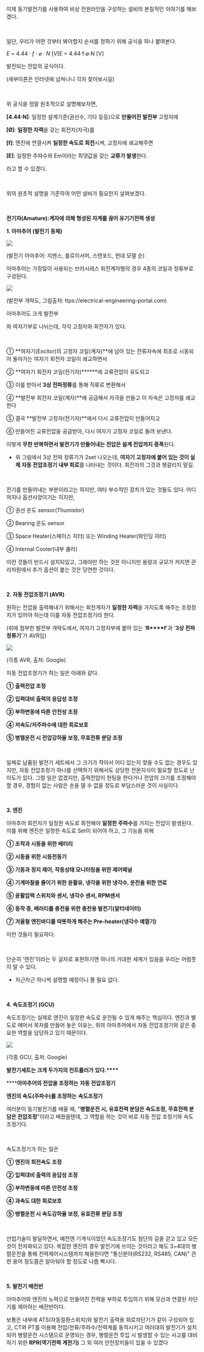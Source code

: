 이제 동기발전기를 사용하여 비상 전원라인을 구성하는 설비의 본질적인 이야기를 해보겠다.

​

일단, 우리가 어떤 것부터 봐야할지 순서를 정하기 위해 공식을 하나 붙여본다.

$E\ =\ 4.44\cdot f\cdot \varnothing \cdot N\ \left[V\right]$E = 4.44·f·∅·N [V]​

발전되는 전압의 공식이다.

(세부이론은 인터넷에 넘쳐나니 각자 찾아보시길)

​

위 공식을 정말 원초적으로 설명해보자면,

**[4.44·N]**: 일정한 설계기준(권선수, 기타 등등)으로 **만들어진 발전부** 고정자에

**[Ø]**: **일정한 자력**을 갖는 회전자(자극)를

**[f]**: 엔진에 연결시켜 **일정한 속도로 회전**시켜, 고정자에 쇄교해주면

**[E]**: 일정한 주파수와 Em이라는 최댓값을 갖는 **교류가 발생**한다.

라고 할 수 있겠다.

​

위의 원초적 설명을 기준하여 어떤 설비가 필요한지 살펴보겠다.

​

**전기자(Amature):계자에 의해 형성된 자계를 끊어 유기기전력 생성**

**1. 아마추어 (발전기 동체)**

![](https://postfiles.pstatic.net/MjAyMjAzMjZfMTEx/MDAxNjQ4MzA0MjA4ODk3.G-i0gkHkea118nePqWnQGMG3HXfl5Lho8uvkD2rvi2sg.SEkXkdO6ty5zkGqxP26pvnF_ysU3h8iD4Ugx96LRmL4g.JPEG.gunpo2021/%EC%95%84%EB%A7%88%EC%B6%94%EC%96%B4.jpg?type=w580)

(발전기 아마추어: 지멘스, 를로이서머, 스탠포드, 현대 모델 순)

아마추어는 가장많이 사용되는 브러시레스 회전계자형의 경우 4종의 코일과 정류부로 구성된다.

![](https://postfiles.pstatic.net/MjAyMjAzMjZfMzYg/MDAxNjQ4MzA0OTUyMTY2.L_YTKJS7zVWt3a1iglJMHCqNsrWjxgikHpt799vEb-Ag.0ETAKLb6zVUJedbUwRIQa72OCnMqDiA0_fp9WwHYq5Ag.JPEG.gunpo2021/%EB%B0%9C%EC%A0%84%EC%9B%90%EB%A6%AC_%EC%8B%9C%EC%8A%A4%ED%85%9C.jpg?type=w580)

(발전부 개략도, 그림출처: ttps://electrical-engineering-portal.com)

아마추어도 크게 발전부

와 여자기부로 나뉘는데, 각각 고정자와 회전자가 있다.

​

① **여자기(Excitor)의 고정자 코일(계자)**에 남아 있는 잔류자속에 최초로 시동되어 돌아가는 여자기 회전자 코일이 쇄교하면서

② **여자기 회전자 코일(전기자)****​**에 교류전압이 유도되고

③ 이를 받아서 **3상 전파정류**를 통해 직류로 변환해서

④ **발전부 회전자 코일(계자)**에 공급해서 자극을 만들고 이 자속은 고정자를 쇄교한다

⑤ 결국 **발전부 고정자(전기자)**에서 다시 교류전압이 만들어지고

⑥ 만들어진 교류전압을 공급받아, 다시 여자기 고정자 코일로 돌려 보낸다.

이렇게 **무한 반복하면서 발전기가 만들어내는 전압은 설계 전압까지 증폭**된다.

* 위 그림에서 3상 전파 정류기가 2set 나오는데, **여자기 고정자에 붙어 있는 것이 실제 자동 전압조정기 내부 회로**를 나타내는 것이다. 회전자의 그것과 헷갈리지 말길.

​

전기를 만들어내는 부분이라고는 하지만, 여타 부수적인 장치가 있는 것들도 있다. 어디까지나 옵션사양이기는 히지만,

① 권선 온도 sensor(Thumistor)

② Bearing 온도 sensor

③ Space Heater(스페이스 히터) 또는 Winding Heater(와인딩 히터)

④ Internal Cooler(내부 쿨러)

이런 것들이 반드시 설치되있고, 그래야만 하는 것은 아니지만 용량과 규모가 커지면 관리차원에서 추가 옵션이 붙는 것은 당연한 것이다.

​

**2. 자동 전압조정기 (AVR)**

원하는 전압을 출력해내기 위해서는 회전계자가 **일정한 자력**을 가지도록 해주는 조정장치가 있어야 하는데 이를 자동 전압조정기라 한다.

(위에 첨부한 발전부 개략도에서, 여자기 고정자부에 붙어 있는 '**R****f**'과 '**3상 전파 정류기**'가 AVR임)

![](https://postfiles.pstatic.net/MjAyMjAzMjZfNzMg/MDAxNjQ4MzA1OTQxMTg0.mpPUemIWG7s9aNYUxeDNrx8wMrRjb85Zqpc3wYerAvwg.hxVqSIi2AH9rOGr_JBqwey0au4Ei2s5k2nJDaCgL0Twg.JPEG.gunpo2021/AVR.jpg?type=w580)

(각종 AVR, 출처: Google)

자동 전압조정기가 하는 일은 아래와 같다.

**① 출력전압 조정**

**② 입력대비 출력의 응답성 조정**

**③ 부하변동에 따른 안전성 조정**

**④ 저속도/저주파수에 대한 회로보호**

**⑤ 병렬운전 시 전압강하율 보정, 무효전류 분담 조정**

**​**

일체로 납품된 발전기 세트에서 그 크기가 작아서 어디 있는지 찾을 수도 없는 경우도 있지만, 자동 전압조정기 하나를 선택하기 위해서도 상당한 전문지식이 필요할 정도로 난이도가 있다. 그럴 일은 없겠지만, 출력전압이 헌팅을 한다거나 전압의 크기를 조정해야할 경우, 경험이 없는 사람은 손을 댈 수 없을 정도로 부담스러운 것이 사실이다.

​

**3. 엔진**

아마추어 회전자가 일정한 속도로 회전해야 **일정한 주파수**를 가지는 전압이 발생된다. 이를 위해 엔진은 일정한 속도로 Set이 되어야 하고, 그 기능을 위해

**① 조작과 시동을 위한 배터리**

**② 시동을 위한 시동전동기**

**③ 기동과 정지 제어, 작동상태 모니터링을 위한 제어패널**

**④ 기계마찰을 줄이기 위한 윤활유, 냉각을 위한 냉각수, 운전을 위한 연료**

**⑤ 윤활압력 스위치와 센서, 냉각수 센서, RPM센서**

**⑥ 동작 중, 배러티를 충전을 위한 충전용 발전기(알터네이터)**

**⑦ 겨울철 엔진바디를 따뜻하게 해주는 Pre-heater(냉각수 예열기)**

이런 것들이 필요하다.

​

단순히 '엔진'이라는 두 글자로 표현하기엔 하나의 거대한 세계가 있음을 우리는 어렴풋이 알 수 있다.

* 차근차근 하나씩 설명할 예정이니 쫄 필요 없다.

​

**4. 속도조정기 (GCU)**

속도조정기는 실제로 엔진이 일정한 속도로 운전될 수 있게 해주는 핵심이다. 엔진과 별도로 떼어서 목차를 만들어 놓은 이유는, 위의 아마추어에서 자동 전압조정기와 같은 중요한 역할을 담당하고 있기 때문이다.

![](https://postfiles.pstatic.net/MjAyMjAzMjdfMzcg/MDAxNjQ4MzA3MzIwMjMx.7vFXQtvTlkABB1P17TD_1FUW7fIrM9RwWDbWhhd8eRog.qyI3L9LK4-RMg9Cx5LMpvheKIZ-SpnbKdKNIyNaDzXog.JPEG.gunpo2021/%E3%84%B8%EC%B3%90.jpg?type=w580)

(각종 GCU, 출처: Google)

**발전기세트는 크게 두가지의 컨트롤러가 있다.****​**

**​****아마추어의 전압을 조정하는** **자동 전압조정기**

**엔진의 속도(주파수)를 조정하는** **속도조정기**

여러분이 동기발전기를 배울 때, "**병렬운전 시, 유효전력 분담은 속도조정, 무효전력 분담은 전압조정**"이라고 배웠을텐데, 그 역할을 하는 것이 바로 자동 전압 조정기와 속도조정기다.

​

속도조정기가 하는 일은

**① 엔진의 회전속도 조정**

**② 입력대비 출력의 응답성 조정**

**③ 부하변동에 따른 안전성 조정**

**④ 과속도 대한 회로보호**

**⑤ 병렬운전 시 속도강하율 보정, 유효전류 분담 조정**

**​**

산업기술이 발달하면서, 예전엔 기계식이었던 속도조정기도 첨단의 길을 걷고 있고 모든 것이 전자화되고 있다. 복잡한 엔진의 경우 발전기에 쓰이는 것이라고 해도 3~4대의 병렬운전을 통해 전력제어시스템까지 채용한다면 "통신분야(RS232, RS485, CAN)" 관련 용어 정도쯤은 알아둬야 할 정도로 나름 빡시다.

​

**5. 발전기 배전반**

아마추어와 엔진의 노력으로 만들어진 전력을 부하로 투입하기 위해 모선과 연결된 차단기를 제어하는 배전반이다.

보통은 내부에 ATS(자동절환스위치)와 발전기 출력용 회로차단기가 같이 구성되어 있고, CT와 PT를 이용해 전압/전류/주파수/전력계를 동작시키고 여러대의 발전기가 설치되어 병렬운전 시스템으로 운영되는 경우, 병렬운전 투입 시 발생할 수 있는 사고를 대비하기 위한 **RPR(역기전력 계전기)** 그 외 여러 안전장치들이 있을 수 있겠다

